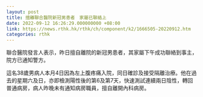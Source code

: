 ```yaml
---
layout: post
title: 擅離聯合醫院新冠男患者　家屬已聯絡上
date: 2022-09-12 16:26:29.000000000 +08:00
link: https://news.rthk.hk/rthk/ch/component/k2/1666505-20220912.htm
categories: rthk
---
```


聯合醫院發言人表示，昨日擅自離院的新冠男患者，其家屬下午成功聯絡到事主，院方已通知警方。
 
這名38歲男病人本月4日因為左上腹疼痛入院，同日確診及接受隔離治療。他在過去的星期六及日，亦即檢測陽性後的第6及第7天，快速測試連續兩日陰性，轉回普通病房，病人昨晚未有通知病房職員，擅自離開內科病房。
